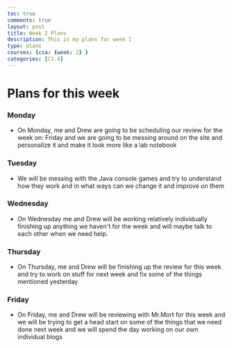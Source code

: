 ```yaml
---
toc: true
comments: true
layout: post
title: Week 2 Plans
description: This is my plans for week 1
type: plans
courses: {csa: {week: 2} }
categories: [C1.4]
---
```

# Plans for this week
### Monday 
- On Monday, me and Drew are going to be scheduling our review for the week on: Friday and we are going to be messing around on the site and personalize it and make it look more like a lab notebook 
### Tuesday 
- We will be messing with the Java console games and try to understand how they work and in what ways can we change it and improve on them 
### Wednesday
- On Wednesday me and Drew will be working relatively individually finishing up anything we haven't for the week and will maybe talk to each other when we need help.
### Thursday
- On Thursday, me and Drew will be finishing up the review for this week and try to work on stuff for next week and fix some of the things mentioned yesterday 
### Friday
- On Friday, me and Drew will be reviewing with Mr.Mort for this week and we will be trying to get a head start on some of the things that we need done next week and we will spend the day working on our own individual blogs 
